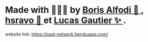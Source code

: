 <h1>Made with 🍉🍉🍉  by <a href="https://github.com/balfoldi"> Boris Alfodi 🍉 </a>, <a href="https://github.com/hsravo"> hsravo 🌚 </a> et <a href="https://github.com/RigateStudio"> Lucas Gautier ✨ </a>.</h1>
<p>website link: <a href="https://past-network.herokuapp.com/">https://past-network.herokuapp.com/</a></p>